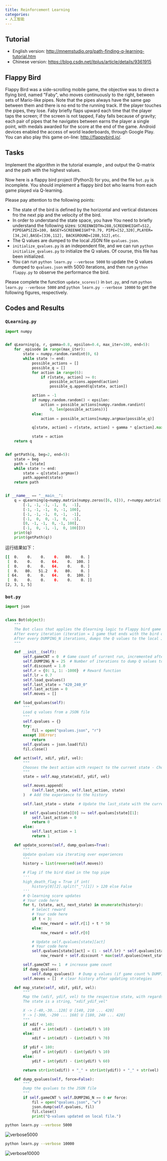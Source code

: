 ```yaml
---
title: Reinforcement Learning
categories:
- 人工智能
---
```

## Tutorial

- English version: <http://mnemstudio.org/path-finding-q-learning-tutorial.htm>
- Chinese version: <https://blog.csdn.net/itplus/article/details/9361915>

## Flappy Bird

Flappy Bird was a side-scrolling mobile game, the objective was to direct a flying bird, named "Faby", who moves continuously to the right, between sets of Mario-like pipes. Note that the pipes always have the same gap between them and there is no end to the running track. If the player touches the pipes, they lose. Faby briefly flaps upward each time that the player taps the screen; if the screen is not tapped, Faby falls because of gravity; each pair of pipes that he navigates between earns the player a single point, with medals awarded for the score at the end of the game. Android devices enabled the access of world leaderboards, through Google Play. You can also play this game on-line: <http://flappybird.io/>.

## Tasks

Implement the algorithm in the tutorial example , and output the Q-matrix and the path with the highest values.

Now here is a flappy bird project (Python3) for you, and the file `bot.py` is incomplete. You should implement a flappy bird bot who learns from each game played via Q-learning.

Please pay attention to the following points:

- The state of the bird is defined by the horizontal and vertical distances fro the next pip and the velocity of the bird.
- In order to understand the state space, you have You need to briefly understand the following sizes: `SCREENWIDTH=288,SCREENHEIGHT=512, PIPEGAPSIZE=100, BASEY=SCREENHEIGHT*0.79, PIPE=[52,320],PLAYER=[34,24],BASE=[336,112], BACKGROUND=[288,512],etc`.
- The Q values are dumped to the local JSON file `qvalues.json`.
- `initialize_qvalues.py` is an independent file, and we can run `python initialize_qvalues.py` to initialize the Q values. Of course, this file has been initialized.
- You can run `python learn.py --verbose 5000` to update the Q values dumped to `qvalues.json` with 5000 iterations, and then run `python flappy.py` to observe the performance the bird.

Please complete the function `update_scores()` in `bot.py`, and run `python learn.py --verbose 5000` and `python learn.py --verbose 10000` to get the following figures, respectively.

## Codes and Results

### `QLearning.py`

```python
import numpy


def qLearning(q, r, gamma=0.8, epsilon=0.4, max_iter=100, end=5):
    for _episode in range(max_iter):
        state = numpy.random.randint(0, 6)
        while state != end:
            possible_actions = []
            possible_q = []
            for action in range(6):
                if r[state, action] >= 0:
                    possible_actions.append(action)
                    possible_q.append(q[state, action])

            action = -1
            if numpy.random.random() < epsilon:
                action = possible_actions[numpy.random.randint(
                    0, len(possible_actions))]
            else:
                action = possible_actions[numpy.argmax(possible_q)]

            q[state, action] = r[state, action] + gamma * q[action].max()

            state = action
    return q


def getPath(q, beg=2, end=5):
    state = beg
    path = [state]
    while state != end:
        state = q[state].argmax()
        path.append(state)
    return path


if __name__ == "__main__":
    q = qLearning(q=numpy.matrix(numpy.zeros([6, 6])), r=numpy.matrix([
        [-1, -1, -1, -1,  0,  -1],
        [-1, -1, -1,  0, -1, 100],
        [-1, -1, -1,  0, -1,  -1],
        [-1,  0,  0, -1,  0,  -1],
        [0, -1, -1,  0, -1, 100],
        [-1,  0, -1, -1,  0, 100]]))
    print(q)
    print(getPath(q))
```

运行结果如下：

```bash
[[  0.    0.    0.    0.   80.    0. ]
 [  0.    0.    0.   64.    0.  100. ]
 [  0.    0.    0.   64.    0.    0. ]
 [  0.   80.   51.2   0.   80.    0. ]
 [ 64.    0.    0.   64.    0.  100. ]
 [  0.    0.    0.    0.    0.    0. ]]
[2, 3, 1, 5]
```

### `bot.py`

```python
import json


class Bot(object):
    """
    The Bot class that applies the Qlearning logic to Flappy bird game
    After every iteration (iteration = 1 game that ends with the bird dying) updates Q values
    After every DUMPING_N iterations, dumps the Q values to the local JSON file
    """

    def __init__(self):
        self.gameCNT = 0  # Game count of current run, incremented after every death
        self.DUMPING_N = 25  # Number of iterations to dump Q values to JSON after
        self.discount = 1.0
        self.r = {0: 1, 1: -1000}  # Reward function
        self.lr = 0.7
        self.load_qvalues()
        self.last_state = "420_240_0"
        self.last_action = 0
        self.moves = []

    def load_qvalues(self):
        """
        Load q values from a JSON file
        """
        self.qvalues = {}
        try:
            fil = open("qvalues.json", "r")
        except IOError:
            return
        self.qvalues = json.load(fil)
        fil.close()

    def act(self, xdif, ydif, vel):
        """
        Chooses the best action with respect to the current state - Chooses 0 (don't flap) to tie-break
        """
        state = self.map_state(xdif, ydif, vel)

        self.moves.append(
            (self.last_state, self.last_action, state)
        )  # Add the experience to the history

        self.last_state = state  # Update the last_state with the current state

        if self.qvalues[state][0] >= self.qvalues[state][1]:
            self.last_action = 0
            return 0
        else:
            self.last_action = 1
            return 1

    def update_scores(self, dump_qvalues=True):
        """
        Update qvalues via iterating over experiences
        """
        history = list(reversed(self.moves))

        # Flag if the bird died in the top pipe
        '''
        high_death_flag = True if int(
            history[0][2].split("_")[1]) > 120 else False
        '''
        # Q-learning score updates
        # Your code here
        for t, (state, act, next_state) in enumerate(history):
            # Select reward
            # Your code here
            if t < 3:
                now_reward = self.r[1] + t * 50
            else:
                now_reward = self.r[0]

            # Update self.qvalues[state][act]
            # Your code here
            self.qvalues[state][act] = (1 - self.lr) * self.qvalues[state][act] + self.lr * (
                now_reward + self.discount * max(self.qvalues[next_state]))

        self.gameCNT += 1  # increase game count
        if dump_qvalues:
            self.dump_qvalues()  # Dump q values (if game count % DUMPING_N == 0)
        self.moves = []  # clear history after updating strategies

    def map_state(self, xdif, ydif, vel):
        """
        Map the (xdif, ydif, vel) to the respective state, with regards to the grids
        The state is a string, "xdif_ydif_vel"

        X -> [-40,-30...120] U [140, 210 ... 420]
        Y -> [-300, -290 ... 160] U [180, 240 ... 420]
        """
        if xdif < 140:
            xdif = int(xdif) - (int(xdif) % 10)
        else:
            xdif = int(xdif) - (int(xdif) % 70)

        if ydif < 180:
            ydif = int(ydif) - (int(ydif) % 10)
        else:
            ydif = int(ydif) - (int(ydif) % 60)

        return str(int(xdif)) + "_" + str(int(ydif)) + "_" + str(vel)

    def dump_qvalues(self, force=False):
        """
        Dump the qvalues to the JSON file
        """
        if self.gameCNT % self.DUMPING_N == 0 or force:
            fil = open("qvalues.json", "w")
            json.dump(self.qvalues, fil)
            fil.close()
            print("Q-values updated on local file.")
```

```bash
python learn.py --verbose 5000
```

![verbose5000](/public/image/2019-12-19-1.jpg)

```bash
python learn.py --verbose 10000
```

![verbose10000](/public/image/2019-12-19-2.jpg)
